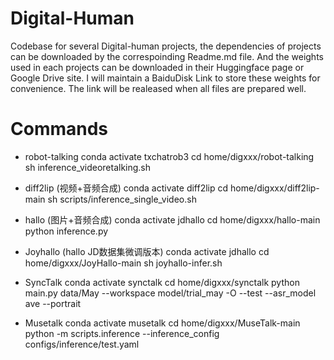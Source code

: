 # Digital-Human
Codebase for several Digital-human projects, the dependencies of projects can be downloaded by the correspoinding Readme.md file. And the weights used in each projects can be downloaded in their Huggingface page or Google Drive site. I will maintain a BaiduDisk Link to store these weights for convenience. The link will be realeased when all files are prepared well. 

# Commands
- robot-talking
conda activate txchatrob3
cd home/digxxx/robot-talking
sh inference_videoretalking.sh

- diff2lip (视频+音频合成)
conda activate diff2lip
cd home/digxxx/diff2lip-main
sh scripts/inference_single_video.sh

- hallo (图片+音频合成)
conda activate jdhallo
cd home/digxxx/hallo-main
python inference.py

- Joyhallo (hallo JD数据集微调版本)
conda activate jdhallo
cd home/digxxx/JoyHallo-main
sh joyhallo-infer.sh

- SyncTalk
conda activate synctalk
cd home/digxxx/synctalk
python main.py data/May --workspace model/trial_may -O --test --asr_model ave --portrait

- Musetalk
conda activate musetalk
cd home/digxxx/MuseTalk-main
python -m scripts.inference --inference_config configs/inference/test.yaml 
